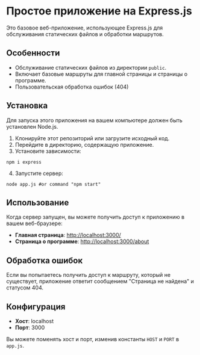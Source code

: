 # Простое приложение на Express.js

Это базовое веб-приложение, использующее Express.js для обслуживания статических файлов и обработки маршрутов.

## Особенности

- Обслуживание статических файлов из директории `public`.
- Включает базовые маршруты для главной страницы и страницы о программе.
- Пользовательская обработка ошибок (404)

## Установка

Для запуска этого приложения на вашем компьютере должен быть установлен Node.js.

1. Клонируйте этот репозиторий или загрузите исходный код.
2. Перейдите в директорию, содержащую приложение.
3. Установите зависимости:
```shell
npm i express
```
4. Запустите сервер:
```shell
node app.js #or command "npm start"
```



## Использование

Когда сервер запущен, вы можете получить доступ к приложению в вашем веб-браузере:

- **Главная страница**: [http://localhost:3000/](http://localhost:3000/)
- **Страница о программе**: [http://localhost:3000/about](http://localhost:3000/about)

## Обработка ошибок

Если вы попытаетесь получить доступ к маршруту, который не существует, приложение ответит сообщением "Страница не найдена" и статусом 404.

## Конфигурация

- **Хост**: localhost
- **Порт**: 3000

Вы можете поменять хост и порт, изменив константы `HOST` и `PORT` в `app.js`.
